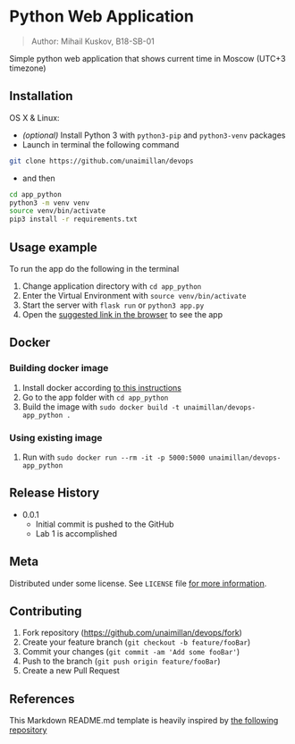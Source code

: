 # Python Web Application
> Author: Mihail Kuskov, B18-SB-01

Simple python web application that shows current time in Moscow (UTC+3 timezone)

## Installation

OS X & Linux:

* _(optional)_ Install Python 3 with `python3-pip` and `python3-venv` packages
* Launch in terminal the following command

```sh
git clone https://github.com/unaimillan/devops
```

* and then
```sh
cd app_python
python3 -m venv venv
source venv/bin/activate
pip3 install -r requirements.txt
```

## Usage example

To run the app do the following in the terminal
1. Change application directory with `cd app_python`
2. Enter the Virtual Environment with `source venv/bin/activate`
3. Start the server with `flask run` or `python3 app.py`
4. Open the [suggested link in the browser](http://127.0.0.1:5000/) to see the app

## Docker

### Building docker image

1. Install docker according [to this instructions](https://docs.docker.com/engine/install/)
2. Go to the app folder with `cd app_python`
3. Build the image with `sudo docker build -t unaimillan/devops-app_python .`

### Using existing image

1. Run with `sudo docker run --rm -it -p 5000:5000 unaimillan/devops-app_python`

## Release History

* 0.0.1
    * Initial commit is pushed to the GitHub
    * Lab 1 is accomplished

## Meta

Distributed under some license. See ``LICENSE`` file 
[for more information](https://github.com/unaimillan/devops/LISENCE).

## Contributing

1. Fork repository (<https://github.com/unaimillan/devops/fork>)
2. Create your feature branch (`git checkout -b feature/fooBar`)
3. Commit your changes (`git commit -am 'Add some fooBar'`)
4. Push to the branch (`git push origin feature/fooBar`)
5. Create a new Pull Request

## References 

This Markdown README.md template is heavily inspired by
[the following repository](https://github.com/dbader/readme-template/blob/master/README.md)

